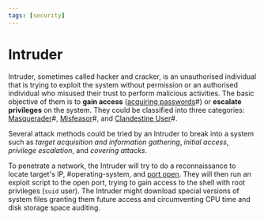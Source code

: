 ```yaml
---
tags: [security]
---
```


# Intruder

Intruder, sometimes called hacker and cracker, is an unauthorised individual
that is trying to exploit the system without permission or an authorised
individual who misused their trust to perform malicious activities. The basic
objective of them is to **gain access** ([acquiring passwords](202301021707.md)#)
or **escalate privileges** on the system. They could be classified into three
categories: [Masquerader](202301021644.md)#, [Misfeasor](202301021648.md)#, and
[Clandestine User](202301021650.md)#.

Several attack methods could be tried by an Intruder to break into a system such
as *target acquisition and information gathering*, *initial access*, *privilege
escalation*, and *covering attacks*.

To penetrate a network, the Intruder will try to do a reconnaissance to locate
target's IP, #operating-system, and [port open](202206151841.md). They will then
run an exploit script to the open port, trying to gain access to the shell with
root privileges (`suid` user). The Intruder might download special versions of
system files granting them future access and circumventing CPU time and disk
storage space auditing.
